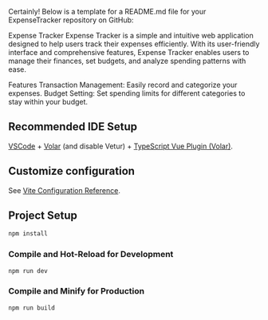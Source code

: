 
Certainly! Below is a template for a README.md file for your ExpenseTracker repository on GitHub:

Expense Tracker
Expense Tracker is a simple and intuitive web application designed to help users track their expenses efficiently. With its user-friendly interface and comprehensive features, Expense Tracker enables users to manage their finances, set budgets, and analyze spending patterns with ease.


Features
Transaction Management: Easily record and categorize your expenses.
Budget Setting: Set spending limits for different categories to stay within your budget.

## Recommended IDE Setup

[VSCode](https://code.visualstudio.com/) + [Volar](https://marketplace.visualstudio.com/items?itemName=Vue.volar) (and disable Vetur) + [TypeScript Vue Plugin (Volar)](https://marketplace.visualstudio.com/items?itemName=Vue.vscode-typescript-vue-plugin).

## Customize configuration

See [Vite Configuration Reference](https://vitejs.dev/config/).

## Project Setup

```sh
npm install
```

### Compile and Hot-Reload for Development

```sh
npm run dev
```

### Compile and Minify for Production

```sh
npm run build
```
